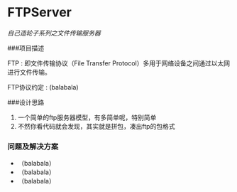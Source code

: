 # FTPServer

*自己造轮子系列之文件传输服务器*



###项目描述

FTP
: 即文件传输协议（File Transfer Protocol）多用于网络设备之间通过以太网进行文件传输。

FTP协议约定
: (balabala)


###设计思路

1. 一个简单的ftp服务器模型，有多简单呢，特别简单
1. 不然你看代码就会发现，其实就是拼包，凑出ftp的包格式

### 问题及解决方案

- （balabala）
- （balabala）
- （balabala）

